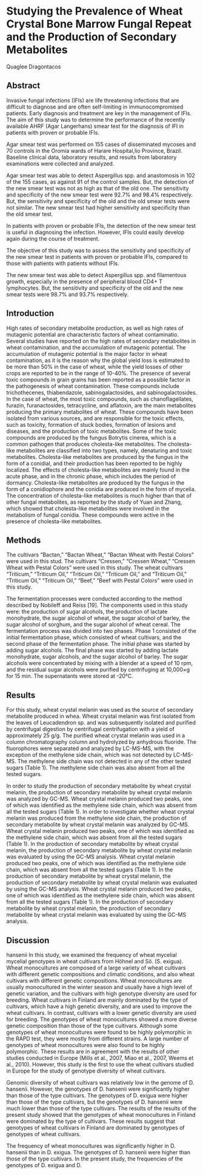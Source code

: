# Studying the Prevalence of Wheat Crystal Bone Marrow Fungal Repeat and the Production of Secondary Metabolites
Quaglee Dragontacos


## Abstract
Invasive fungal infections (IFIs) are life threatening infections that are difficult to diagnose and are often self-limiting in immunocompromised patients. Early diagnosis and treatment are key in the management of IFIs. The aim of this study was to determine the performance of the recently available AHRF (Agar Langerhans) smear test for the diagnosis of IFI in patients with proven or probable IFIs.

Agar smear test was performed on 155 cases of disseminated mycoses and 70 controls in the Oromia wards of Harare Hospital,lio Province, Brazil. Baseline clinical data, laboratory results, and results from laboratory examinations were collected and analyzed.

Agar smear test was able to detect Aspergillus spp. and anastomosis in 102 of the 155 cases, as against 91 of the control samples. But, the detection of the new smear test was not as high as that of the old one. The sensitivity and specificity of the new smear test were 92.7% and 98.4% respectively. But, the sensitivity and specificity of the old and the old smear tests were not similar. The new smear test had higher sensitivity and specificity than the old smear test.

In patients with proven or probable IFIs, the detection of the new smear test is useful in diagnosing the infection. However, IFIs could easily develop again during the course of treatment.

The objective of this study was to assess the sensitivity and specificity of the new smear test in patients with proven or probable IFIs, compared to those with patients with patients without IFIs.

The new smear test was able to detect Aspergillus spp. and filamentous growth, especially in the presence of peripheral blood CD4+ T lymphocytes. But, the sensitivity and specificity of the old and the new smear tests were 98.7% and 93.7% respectively.


## Introduction
High rates of secondary metabolite production, as well as high rates of mutagenic potential are characteristic factors of wheat contaminatio. Several studies have reported on the high rates of secondary metabolites in wheat contamination, and the accumulation of mutagenic potential. The accumulation of mutagenic potential is the major factor in wheat contamination, as it is the reason why the global yield loss is estimated to be more than 50% in the case of wheat, while the yield losses of other crops are reported to be in the range of 10-40%. The presence of several toxic compounds in grain grains has been reported as a possible factor in the pathogenesis of wheat contamination. These compounds include trichothecenes, thiabendazole, sabinogalactosides, and sabinogalactosides. In the case of wheat, the most toxic compounds, such as chanoflagellates, furazin, furanactosides, tetracycline, and aflatoxin, are the main metabolites producing the primary metabolites of wheat. These compounds have been isolated from various sources, and are responsible for the toxic effects, such as toxicity, formation of stuck bodies, formation of lesions and diseases, and the production of toxic metabolites. Some of the toxic compounds are produced by the fungus Botrytis cinerea, which is a common pathogen that produces cholesta-like metabolites. The cholesta-like metabolites are classified into two types, namely, denaturing and toxic metabolites. Cholesta-like metabolites are produced by the fungus in the form of a conidial, and their production has been reported to be highly localized. The effects of cholesta-like metabolites are mainly found in the acute phase, and in the chronic phase, which includes the period of dormancy. Cholesta-like metabolites are produced by the fungus in the form of a conidiophore and the conidia are produced in the form of mycelia. The concentration of cholesta-like metabolites is much higher than that of other fungal metabolites, as reported by the study of Yuan and Zhang, which showed that cholesta-like metabolites were involved in the metabolism of fungal conidia. These compounds were active in the presence of cholesta-like metabolites.


## Methods
The cultivars “Bactan,” “Bactan Wheat,” “Bactan Wheat with Pestal Colors” were used in this stud. The cultivars “Cressen,” “Cressen Wheat,” “Cressen Wheat with Pestal Colors” were used in this study. The wheat cultivars “Triticum,” “Triticum Oil,” “Triticum Oil,” “Triticum Oil,” and “Triticum Oil,” “Triticum Oil,” “Triticum Oil,” “Beef,” “Beef with Pestal Colors” were used in this study.

The fermentation processes were conducted according to the method described by Nobileff and Reiss [19]. The components used in this study were: the production of sugar alcohols, the production of lactate monohydrate, the sugar alcohol of wheat, the sugar alcohol of barley, the sugar alcohol of sorghum, and the sugar alcohol of wheat cereal. The fermentation process was divided into two phases. Phase 1 consisted of the initial fermentation phase, which consisted of wheat cultivars, and the second phase of the fermentation phase. The initial phase was started by adding sugar alcohols. The final phase was started by adding lactate monohydrate, sugar alcohols, and the sugar alcohol of barley. The sugar alcohols were concentrated by mixing with a blender at a speed of 10 rpm, and the residual sugar alcohols were purified by centrifuging at 10,000×g for 15 min. The supernatants were stored at -20°C.


## Results
For this study, wheat crystal melanin was used as the source of secondary metabolite produced in whea. Wheat crystal melanin was first isolated from the leaves of Leucadendron sp. and was subsequently isolated and purified by centrifugal digestion by centrifugal centrifugation with a yield of approximately 25 g/g. The purified wheat crystal melanin was used in a column chromatography column and hydrolyzed by anhydrous fluoride. The fluorophores were separated and analyzed by LC-MS-MS, with the exception of the methylene side chain, which was not detected by LC-MS-MS. The methylene side chain was not detected in any of the other tested sugars (Table 1). The methylene side chain was also absent from all the tested sugars.

In order to study the production of secondary metabolite by wheat crystal melanin, the production of secondary metabolite by wheat crystal melanin was analyzed by GC-MS. Wheat crystal melanin produced two peaks, one of which was identified as the methylene side chain, which was absent from all the tested sugars (Table 1). In order to investigate whether wheat crystal melanin was produced from the methylene side chain, the production of secondary metabolite by wheat crystal melanin was analyzed by GC-MS. Wheat crystal melanin produced two peaks, one of which was identified as the methylene side chain, which was absent from all the tested sugars (Table 1). In the production of secondary metabolite by wheat crystal melanin, the production of secondary metabolite by wheat crystal melanin was evaluated by using the GC-MS analysis. Wheat crystal melanin produced two peaks, one of which was identified as the methylene side chain, which was absent from all the tested sugars (Table 1). In the production of secondary metabolite by wheat crystal melanin, the production of secondary metabolite by wheat crystal melanin was evaluated by using the GC-MS analysis. Wheat crystal melanin produced two peaks, one of which was identified as the methylene side chain, which was absent from all the tested sugars (Table 1). In the production of secondary metabolite by wheat crystal melanin, the production of secondary metabolite by wheat crystal melanin was evaluated by using the GC-MS analysis.


## Discussion
hansenii
In this study, we examined the frequency of wheat mycelial mycelial genotypes in wheat cultivars from Höhnel and Sö. (S. exigua). Wheat monocultures are composed of a large variety of wheat cultivars with different genetic compositions and climatic conditions, and also wheat cultivars with different genetic compositions. Wheat monocultures are usually monocultured in the winter season and usually have a high level of genetic variation, and the cultivars with high genotype diversity are used for breeding. Wheat cultivars in Finland are mainly dominated by the type of cultivars, which have a high genetic diversity, and are used to improve the wheat cultivars. In contrast, cultivars with a lower genetic diversity are used for breeding. The genotypes of wheat monocultures showed a more diverse genetic composition than those of the type cultivars. Although some genotypes of wheat monocultures were found to be highly polymorphic in the RAPD test, they were mostly from different strains. A large number of genotypes of wheat monocultures were also found to be highly polymorphic. These results are in agreement with the results of other studies conducted in Europe (Mills et al., 2007, Miao et al., 2007, Weems et al., 2010). However, this study is the first to use the wheat cultivars studied in Europe for the study of genotype diversity of wheat cultivars.

Genomic diversity of wheat cultivars was relatively low in the genome of D. hansenii. However, the genotypes of D. hansenii were significantly higher than those of the type cultivars. The genotypes of D. exigua were higher than those of the type cultivars, but the genotypes of D. hansenii were much lower than those of the type cultivars. The results of the results of the present study showed that the genotypes of wheat monocultures in Finland were dominated by the type of cultivars. These results suggest that genotypes of wheat cultivars in Finland are dominated by genotypes of genotypes of wheat cultivars.

The frequency of wheat monocultures was significantly higher in D. hansenii than in D. exigua. The genotypes of D. hansenii were higher than those of the type cultivars. In the present study, the frequencies of the genotypes of D. exigua and D.
